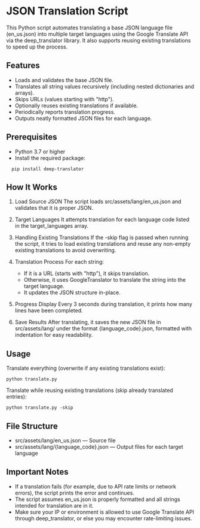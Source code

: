 # JSON Translation Script

This Python script automates translating a base JSON language file (en_us.json) into multiple target languages using the Google Translate API via the deep_translator library. It also supports reusing existing translations to speed up the process.

## Features

- Loads and validates the base JSON file.
- Translates all string values recursively (including nested dictionaries and arrays).
- Skips URLs (values starting with "http").
- Optionally reuses existing translations if available.
- Periodically reports translation progress.
- Outputs neatly formatted JSON files for each language.

## Prerequisites

- Python 3.7 or higher
- Install the required package:
```
  pip install deep-translator
```

## How It Works

1. Load Source JSON
   The script loads src/assets/lang/en_us.json and validates that it is proper JSON.

2. Target Languages
   It attempts translation for each language code listed in the target_languages array.

3. Handling Existing Translations
   If the -skip flag is passed when running the script, it tries to load existing translations and reuse any non-empty existing translations to avoid overwriting.

4. Translation Process
   For each string:
   - If it is a URL (starts with "http"), it skips translation.
   - Otherwise, it uses GoogleTranslator to translate the string into the target language.
   - It updates the JSON structure in-place.

5. Progress Display
   Every 3 seconds during translation, it prints how many lines have been completed.

6. Save Results
   After translating, it saves the new JSON file in src/assets/lang/ under the format {language_code}.json, formatted with indentation for easy readability.

## Usage

Translate everything (overwrite if any existing translations exist):
```
python translate.py
```

Translate while reusing existing translations (skip already translated entries):
```
python translate.py -skip
```

## File Structure

- src/assets/lang/en_us.json — Source file
- src/assets/lang/{language_code}.json — Output files for each target language

## Important Notes

- If a translation fails (for example, due to API rate limits or network errors), the script prints the error and continues.
- The script assumes en_us.json is properly formatted and all strings intended for translation are in it.
- Make sure your IP or environment is allowed to use Google Translate API through deep_translator, or else you may encounter rate-limiting issues.
